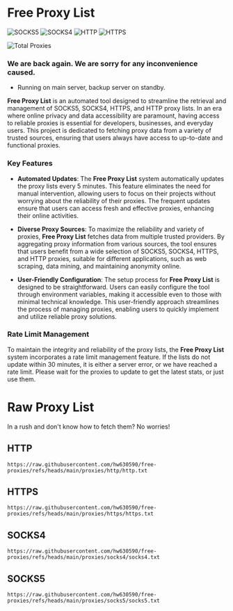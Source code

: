 # Free Proxy List

![SOCKS5](https://img.shields.io/badge/SOCKS5-20157-red) ![SOCKS4](https://img.shields.io/badge/SOCKS4-33618-orange) ![HTTP](https://img.shields.io/badge/HTTP-114036-yellow) ![HTTPS](https://img.shields.io/badge/HTTPS-10050-green)

![Total Proxies](https://img.shields.io/badge/Total-177861-blue)

### We are back again. We are sorry for any inconvenience caused.

- Running on main server, backup server on standby.

**Free Proxy List** is an automated tool designed to streamline the retrieval and management of SOCKS5, SOCKS4, HTTPS, and HTTP proxy lists. In an era where online privacy and data accessibility are paramount, having access to reliable proxies is essential for developers, businesses, and everyday users. This project is dedicated to fetching proxy data from a variety of trusted sources, ensuring that users always have access to up-to-date and functional proxies.

### Key Features

- **Automated Updates**: The **Free Proxy List** system automatically updates the proxy lists every 5 minutes. This feature eliminates the need for manual intervention, allowing users to focus on their projects without worrying about the reliability of their proxies. The frequent updates ensure that users can access fresh and effective proxies, enhancing their online activities.

- **Diverse Proxy Sources**: To maximize the reliability and variety of proxies, **Free Proxy List** fetches data from multiple trusted providers. By aggregating proxy information from various sources, the tool ensures that users benefit from a wide selection of SOCKS5, SOCKS4, HTTPS, and HTTP proxies, suitable for different applications, such as web scraping, data mining, and maintaining anonymity online.

- **User-Friendly Configuration**: The setup process for **Free Proxy List** is designed to be straightforward. Users can easily configure the tool through environment variables, making it accessible even to those with minimal technical knowledge. This user-friendly approach streamlines the process of managing proxies, enabling users to quickly implement and utilize reliable proxy solutions.

### Rate Limit Management

To maintain the integrity and reliability of the proxy lists, the **Free Proxy List** system incorporates a rate limit management feature. If the lists do not update within 30 minutes, it is either a server error, or we have reached a rate limit. Please wait for the proxies to update to get the latest stats, or just use them.

# Raw Proxy List
In a rush and don't know how to fetch them? No worries!

## **HTTP**
```
https://raw.githubusercontent.com/hw630590/free-proxies/refs/heads/main/proxies/http/http.txt
```
## **HTTPS**
```
https://raw.githubusercontent.com/hw630590/free-proxies/refs/heads/main/proxies/https/https.txt
```
## **SOCKS4**
```
https://raw.githubusercontent.com/hw630590/free-proxies/refs/heads/main/proxies/socks4/socks4.txt
```
## **SOCKS5**
```
https://raw.githubusercontent.com/hw630590/free-proxies/refs/heads/main/proxies/socks5/socks5.txt
```
